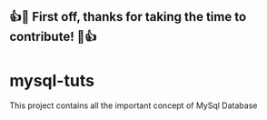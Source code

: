 ## :+1::tada: First off, thanks for taking the time to contribute! :tada::+1:

# mysql-tuts
This project contains all the important concept of MySql Database
